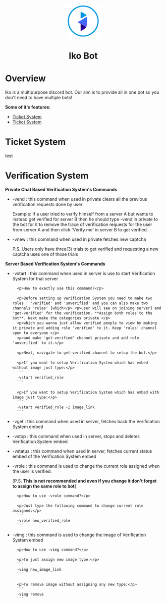 <div align="center">
  <br>
  <img src="https://raw.githubusercontent.com/leothewolf/iko/main/logo_for_git.png" alt="Iko Discord Bot">
  <br>
</div>

# <p align="center">Iko Bot</p> 

# Overview
Iko is a multipurpose discord bot. Our aim is to provide all in one bot so you don't need to have multiple bots!

**Some of it's features:**
- <a href="#Ticket System">Ticket System</a>
- <a href="#Verification System">Ticket System</a>

# Ticket System

test

# Verification System

**Private Chat Based Verification System's Commands**


- -vend : this command when used in private clears all the previous verification requests done by user
			<p>Example: If a user tried to verify himself from a server A but wants to instead get verified for server B then he should type -vend in private to the bot for it to remove the trace of verification requests for the user from server A and then click 'Verify me' in server B to get verified.</p>


- -vnew : this command when used in private fetches new captcha 
		<p>P.S. Users only have three(3) trials to get verified and requesting a new captcha uses one of those trials</p>



**Server Based Verification System's Commands**


- -vstart : this command when used in server is use to start Verification System for that server

		<p>How to exactly use this command?</p>

		<p>Before setting up Verification System you need to make two roles : 'verified' and 'unverified' and you can also make two channels 'rules' [which</p> <p>user will see on joining server] and 'get-verified' for the verification. **Assign both roles to the bot**. Next make the categories private </p> 
		<p>which you wanna just allow verified people to view by making it private and adding role 'verified' to it. Keep 'rules' channel open to everyone </p>
		<p>and make 'get-verified' channel private and add role 'unverified' to it.</p>

		<p>Next, navigate to get-verified channel to setup the bot.</p>

		<p>If you want to setup Verification System which has embed without image just type:</p>
		```
		-vstart verified_role
		```

		<p>If you want to setup Verification System which has embed with image just type:</p>
		```
		-vstart verified_role -i image_link
		```


- -vget : this command when used in server, fetches back the Verification System embed


- -vstop : this command when used in server, stops and deletes Verification System embed


- -vstatus : this command when used in server, fetches current status embed of the Verification System embed


- -vrole : this command is used to change the current role assigned when the user is verified. 
		<p>[P.S. **This is not recommended and even if you change it don't forget to assign the same role to bot**]</p>

		<p>How to use -vrole command?</p>

		<p>Just type the following command to change current role assigned:</p>
		```
		-vrole new_verified_role
		```


- -vimg : this command is used to change the image of Verification System embed

		<p>How to use -vimg command?</p>

		<p>To just assign new image type:</p>
		```
		-vimg new_image_link
		```

		<p>To remove image without assigning any new type:</p>
		```
		-vimg remove
		```
